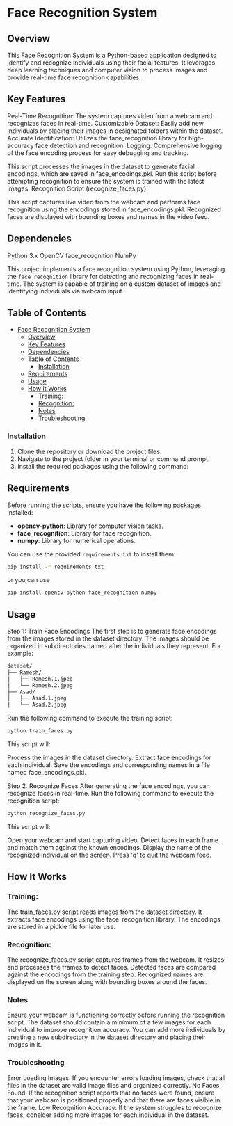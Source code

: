 # Face Recognition System
## Overview
This Face Recognition System is a Python-based application designed to identify and recognize individuals using their facial features. It leverages deep learning techniques and computer vision to process images and provide real-time face recognition capabilities.

## Key Features
Real-Time Recognition: The system captures video from a webcam and recognizes faces in real-time.
Customizable Dataset: Easily add new individuals by placing their images in designated folders within the dataset.
Accurate Identification: Utilizes the face_recognition library for high-accuracy face detection and recognition.
Logging: Comprehensive logging of the face encoding process for easy debugging and tracking.

This script processes the images in the dataset to generate facial encodings, which are saved in face_encodings.pkl.
Run this script before attempting recognition to ensure the system is trained with the latest images.
Recognition Script (recognize_faces.py):

This script captures live video from the webcam and performs face recognition using the encodings stored in face_encodings.pkl.
Recognized faces are displayed with bounding boxes and names in the video feed.

## Dependencies
Python 3.x
OpenCV
face_recognition
NumPy

This project implements a face recognition system using Python, leveraging the `face_recognition` library for detecting and recognizing faces in real-time. The system is capable of training on a custom dataset of images and identifying individuals via webcam input.

## Table of Contents

- [Face Recognition System](#face-recognition-system)
  - [Overview](#overview)
  - [Key Features](#key-features)
  - [Dependencies](#dependencies)
  - [Table of Contents](#table-of-contents)
    - [Installation](#installation)
  - [Requirements](#requirements)
  - [Usage](#usage)
  - [How It Works](#how-it-works)
    - [Training:](#training)
    - [Recognition:](#recognition)
    - [Notes](#notes)
    - [Troubleshooting](#troubleshooting)

### Installation

1. Clone the repository or download the project files.
2. Navigate to the project folder in your terminal or command prompt.
3. Install the required packages using the following command:

## Requirements

Before running the scripts, ensure you have the following packages installed:

- **opencv-python**: Library for computer vision tasks.
- **face_recognition**: Library for face recognition.
- **numpy**: Library for numerical operations.

You can use the provided `requirements.txt` to install them:

```bash
pip install -r requirements.txt
```
or you can use

```bash
pip install opencv-python face_recognition numpy
```

## Usage
Step 1: Train Face Encodings
The first step is to generate face encodings from the images stored in the dataset directory. The images should be organized in subdirectories named after the individuals they represent. For example:

```markdown
dataset/
├── Ramesh/
│   ├── Ramesh.1.jpeg
│   └── Ramesh.2.jpeg
├── Asad/
│   ├── Asad.1.jpeg
│   └── Asad.2.jpeg
```

Run the following command to execute the training script:

```bash
python train_faces.py
```
This script will:

Process the images in the dataset directory.
Extract face encodings for each individual.
Save the encodings and corresponding names in a file named face_encodings.pkl.

Step 2: Recognize Faces
After generating the face encodings, you can recognize faces in real-time. Run the following command to execute the recognition script:

```bash
python recognize_faces.py
```
This script will:

Open your webcam and start capturing video.
Detect faces in each frame and match them against the known encodings.
Display the name of the recognized individual on the screen.
Press 'q' to quit the webcam feed.

## How It Works
### Training:

The train_faces.py script reads images from the dataset directory.
It extracts face encodings using the face_recognition library.
The encodings are stored in a pickle file for later use.

### Recognition:
The recognize_faces.py script captures frames from the webcam.
It resizes and processes the frames to detect faces.
Detected faces are compared against the encodings from the training step.
Recognized names are displayed on the screen along with bounding boxes around the faces.

### Notes
Ensure your webcam is functioning correctly before running the recognition script.
The dataset should contain a minimum of a few images for each individual to improve recognition accuracy.
You can add more individuals by creating a new subdirectory in the dataset directory and placing their images in it.

### Troubleshooting
Error Loading Images: If you encounter errors loading images, check that all files in the dataset are valid image files and organized correctly.
No Faces Found: If the recognition script reports that no faces were found, ensure that your webcam is positioned properly and that there are faces visible in the frame.
Low Recognition Accuracy: If the system struggles to recognize faces, consider adding more images for each individual in the dataset.